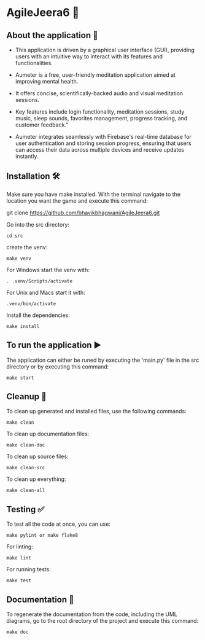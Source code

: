 # AgileJeera6 🚀

## About the application 📱
- This application is driven by a graphical user interface (GUI), providing users with an intuitive way to interact with its features and functionalities.

- Aumeter is a free, user-friendly meditation application aimed at improving mental health.

- It offers concise, scientifically-backed audio and visual meditation sessions.

- Key features include login functionality, meditation sessions, study music,  sleep sounds, favorites management, progress tracking, and customer feedback."

- Aumeter integrates seamlessly with Firebase's real-time database for user authentication and storing session progress, ensuring that users can access their data across multiple devices and receive updates instantly.

## Installation 🛠️
Make sure you have make installed.
With the terminal navigate to the location you want the game and execute this command:


git clone https://github.com/bhavikbhagwani/AgileJeera6.git


Go into the src directory:

    cd src 

create the venv:

    make venv

For Windows start the venv with:

    . .venv/Scripts/activate

For Unix and Macs start it with:

    .venv/bin/activate


Install the dependencies:

    make install

## To run the application ▶️
The application can either be runed by executing the 'main.py' file in the src directory or by executing this command:

    make start

## Cleanup 🧹

To clean up generated and installed files, use the following commands:

    make clean

To clean up documentation files:

    make clean-doc

To clean up source files:

    make clean-src

To clean up everything:

    make clean-all

## Testing ✅

To test all the code at once, you can use:

    make pylint or make flake8


For linting:

    make lint

For running tests:

    make test

## Documentation 📄
To regenerate the documentation from the code, including the UML diagrams, go to the root directory of the project and execute this command:

    make doc
